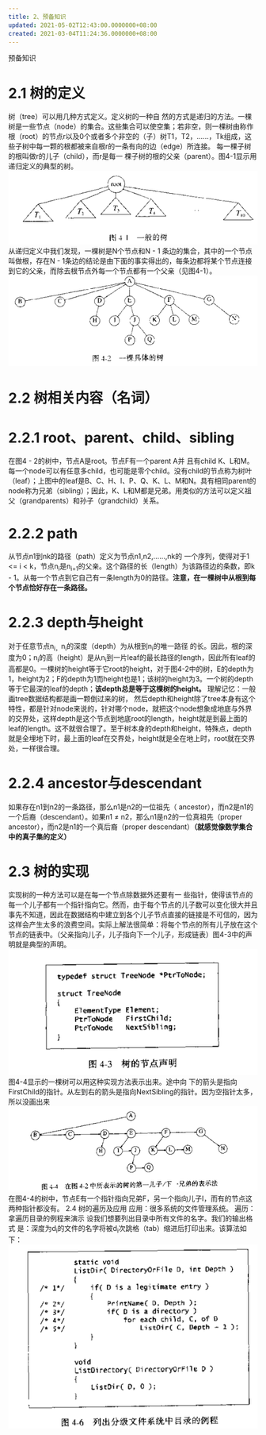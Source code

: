 ```yaml
---
title: 2、预备知识
updated: 2021-05-02T12:43:00.0000000+08:00
created: 2021-03-04T11:24:36.0000000+08:00
---
```


预备知识
# 2.1 树的定义
树（tree）可以用几种方式定义。定义树的一种自
然的方式是递归的方法。一棵树是一些节点（node）的集合。这些集合可以使空集；若非空，则一棵树由称作根（root）的节点r以及0个或者多个非空的（子）树T1，T2，……，Tk组成，这些子树中每一颗的根都被来自根r的一条有向的边（edge）所连接。
每一棵子树的根叫做r的儿子（child），而r是每一
棵子树的根的父亲（parent）。图4-1显示用递归定义的典型的树。
![image1](resources/image1.png)
从递归定义中我们发现，一棵树是N个节点和N - 1
条边的集合，其中的一个节点叫做根，存在N - 1条边的结论是由下面的事实得出的，每条边都将某个节点连接到它的父亲，而除去根节点外每一个节点都有一个父亲（见图4-1）。
![image2](resources/image2.png)
# 2.2 树相关内容（名词）

# 2.2.1 root、parent、child、sibling
在图4 - 2的树中，节点A是root。节点F有一个parent A并
且有child K、L和M。每一个node可以有任意多child，也可能是零个child。没有child的节点称为树叶（leaf）；上图中的leaf是B、C、H、I、P、Q、K、L、M和N。具有相同parent的node称为兄弟（sibling）；因此，K、L和M都是兄弟。用类似的方法可以定义祖父（grandparents）和孙子（grandchild）关系。
# 2.2.2 path
从节点n1到nk的路径（path）定义为节点n1,n2,……,nk的
一个序列，使得对于1 \<= i \< k，节点n<sub>i</sub>是n<sub>i+1</sub>的父亲。这个路径的长（length）为该路径边的条数，即k - 1。从每一个节点到它自己有一条length为0的路径。**注意，在一棵树中从根到每个节点恰好存在一条路径。**
# 2.2.3 depth与height
对于任意节点n<sub>i，</sub>n<sub>i</sub>的深度（depth）为从根到n<sub>i</sub>的唯一路径
的长。因此，根的深度为0；n<sub>i</sub>的高（height）是从n<sub>i</sub>到一片leaf的最长路径的length，因此所有leaf的高都是0。一棵树的height等于它root的height，对于图4-2中的树，E的depth为1，height为2；F的depth为1而height也是1；该树的height为3。一个树的depth等于它最深的leaf的depth；**该depth总是等于这棵树的height。**
理解记忆：一般画tree数据结构都是画一颗倒过来的树，
然后depth和height除了tree本身有这个特性，都是针对node来说的，针对哪个node，就把这个node想象成地底与外界的交界处，这样depth是这个节点到地底root的length，height就是到最上面的leaf的length。这不就很合理了。至于树本身的depth和height，特殊点，depth就是全埋地下时，最上面的leaf在交界处，height就是全在地上时，root就在交界处，一样很合理。
# 2.2.4 ancestor与descendant
如果存在n1到n2的一条路径，那么n1是n2的一位祖先（
ancestor），而n2是n1的一个后裔（descendant）。如果n1 ≠ n2，那么n1是n2的一位真祖先（proper ancestor），而n2是n1的一个真后裔（proper descendant）**（就感觉像数学集合中的真子集的定义）**
# 2.3 树的实现
实现树的一种方法可以是在每一个节点除数据外还要有一
些指针，使得该节点的每一个儿子都有一个指针指向它。然而，由于每个节点的儿子数可以变化很大并且事先不知道，因此在数据结构中建立到各个儿子节点直接的链接是不可信的，因为这样会产生太多的浪费空间。实际上解法很简单：将每个节点的所有儿子放在这个节点的链表中。（父亲指向儿子，儿子指向下一个儿子，形成链表）图4-3中的声明就是典型的声明。
![image3](resources/image3.png)
图4-4显示的一棵树可以用这种实现方法表示出来。途中向
下的箭头是指向FirstChild的指针。从左到右的箭头是指向NextSibling的指针。因为空指针太多，所以没画出来
![image4](resources/image4.png)
在图4-4的树中，节点E有一个指针指向兄弟F，另一个指向儿子I，而有的节点这两种指针都没有。
2.4 树的遍历及应用
应用：很多系统的文件管理系统。
遍历：拿遍历目录的例程来演示
设我们想要列出目录中所有文件的名字。我们的输出格式
是：深度为d<sub>i</sub>的文件的名字将被d<sub>i</sub>次跳格（tab）缩进后打印出来。该算法如下：
![image5](resources/image5.png)
